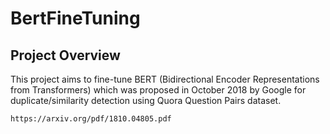 # BertFineTuning
## Project Overview
This project aims to fine-tune BERT (Bidirectional Encoder Representations from Transformers) which was proposed in October 2018 by Google for duplicate/similarity detection using Quora Question Pairs dataset. 
  




    https://arxiv.org/pdf/1810.04805.pdf
